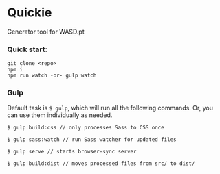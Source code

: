 # Quickie
Generator tool for WASD.pt 

### Quick start:

```ssh
git clone <repo>
npm i
npm run watch -or- gulp watch
```

### Gulp

Default task is `$ gulp`, which will run all the following commands. Or, you can use them individually as needed.

```
$ gulp build:css // only processes Sass to CSS once

$ gulp sass:watch // run Sass watcher for updated files

$ gulp serve // starts browser-sync server

$ gulp build:dist // moves processed files from src/ to dist/
